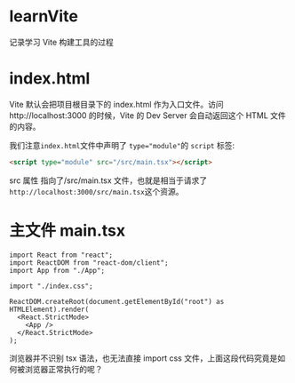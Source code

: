 # learnVite

记录学习 Vite 构建工具的过程

# index.html

Vite 默认会把项目根目录下的 index.html 作为入口文件。访问 http://localhost:3000 的时候，Vite 的 Dev Server 会自动返回这个 HTML 文件的内容。

我们注意`index.html`文件中声明了 `type="module"`的 `script` 标签:

```html
<script type="module" src="/src/main.tsx"></script>
```

src 属性 指向了/src/main.tsx 文件，也就是相当于请求了 `http://localhost:3000/src/main.tsx`这个资源。

# 主文件 main.tsx

```tsx
import React from "react";
import ReactDOM from "react-dom/client";
import App from "./App";

import "./index.css";

ReactDOM.createRoot(document.getElementById("root") as HTMLElement).render(
  <React.StrictMode>
    <App />
  </React.StrictMode>
);
```

浏览器并不识别 tsx 语法，也无法直接 import css 文件，上面这段代码究竟是如何被浏览器正常执行的呢？
